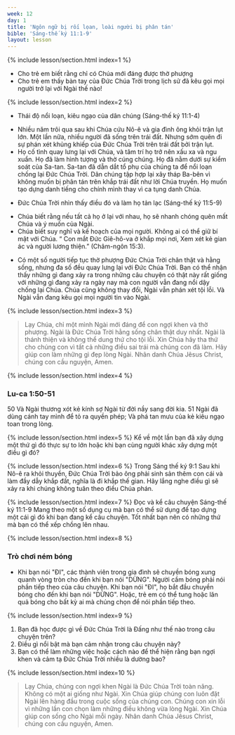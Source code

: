 ```yaml
---
week: 12
day: 1
title: 'Ngôn ngữ bị rối lọan, loài người bị phân tán'
bible: 'Sáng-thế ký 11:1-9'
layout: lesson
---
```



{% include lesson/section.html index=1 %}
- Cho trẻ em biết rằng chỉ có Chúa mới đáng được thờ phượng
- Cho trẻ em thấy bàn tay của Đức Chúa Trời trong lịch sử đã kêu gọi mọi người trở lại với Ngài thế nào!


{% include lesson/section.html index=2 %}
* Thái độ nổi loạn, kiêu ngạo của dân chúng (Sáng-thế ký 11:1-4)
- Nhiều năm trôi qua sau khi Chúa cứu Nô-ê và gia đình ông khỏi trận lụt lớn. Một lần nữa, nhiều người đã sống trên trái đất. Nhưng sớm quên đi sự phán xét khủng khiếp của Đức Chúa Trời trên trái đất bởi trận lụt.
- Họ cố tình quay lưng lại với Chúa, và tâm trí họ trở nên xấu xa và ngu xuẩn. Họ đã làm hình tượng và thờ cúng chúng. Họ đã nằm dưới sự kiểm soát của Sa-tan. Sa-tan đã dẫn dắt tổ phụ của chúng ta để nổi loạn chống lại Đức Chúa Trời. Dân chúng tập hợp lại xây tháp Ba-bên vì không muốn bị phân tán trên khắp trái đất như lời Chúa truyền. Họ muốn tạo dựng danh tiếng cho chính mình thay vì ca tụng danh Chúa.
* Đức Chúa Trời nhìn thấy điều đó và làm họ tản lạc (Sáng-thế ký 11:5-9)
- Chúa biết rằng nếu tất cả họ ở lại với nhau, họ sẽ nhanh chóng quên mất Chúa và ý muốn của Ngài.
- Chúa biết suy nghĩ và kế hoạch của mọi người. Không ai có thể giữ bí mật với Chúa. “ Con mắt Đức Giê-hô-va ở khắp mọi nơi, Xem xét kẻ gian ác và người lương thiện.” (Châm-ngôn 15:3).
* Có một số người tiếp tục thờ phượng Đức Chúa Trời chân thật và hằng sống, nhưng đa số đều quay lưng lại với Đức Chúa Trời. Bạn có thể nhận thấy những gì đang xảy ra trong những câu chuyện có thật này rất giống với những gì đang xảy ra ngày nay mà con người vẫn đang nổi dậy chống lại Chúa. Chúa cũng không thay đổi, Ngài vẫn phán xét tội lỗi. Và Ngài vẫn đang kêu gọi mọi người tin vào Ngài.


{% include lesson/section.html index=3 %}
> Lạy Chúa, chỉ một mình Ngài mới đáng để con ngợi khen và thờ phượng. Ngài là Đức Chúa Trời hằng sống chân thật duy nhất. Ngài là thánh thiện và không thể dung thứ cho tội lỗi. Xin Chúa hãy tha thứ cho chúng con vì tất cả những điều sai trái mà chúng con đã làm. Hãy giúp con làm những gì đẹp lòng Ngài. Nhân danh Chúa Jêsus Christ, chúng con cầu nguyện, Amen.


{% include lesson/section.html index=4 %}
### Lu-ca 1:50-51
 50 Và Ngài thương xót kẻ kính sợ Ngài từ đời nầy sang đời kia.
 51 Ngài đã dùng cánh tay mình để tỏ ra quyền phép; Và phá tan mưu của kẻ kiêu ngạo toan trong lòng.


{% include lesson/section.html index=5 %}
Kể về một lần bạn đã xây dựng một thứ gì đó thực sự to lớn hoặc khi bạn cùng người khác xây dựng một điều gì đó?


{% include lesson/section.html index=6 %}
Trong Sáng thế ký 9:1
Sau khi Nô-ê ra khỏi thuyền, Đức Chúa Trời bảo ông phải sinh sản thêm con cái và làm đầy dẫy khắp đất, nghĩa là đi khắp thế gian. Hãy lắng nghe điều gì sẽ xảy ra khi chúng không tuân theo điều Chúa phán.



{% include lesson/section.html index=7 %}
Đọc và kể câu chuyện Sáng-thế ký 11:1-9
Mang theo một số dụng cụ mà bạn có thể sử dụng để tạo dựng một cái gì đó khi bạn đang kể câu chuyện. Tốt nhất bạn nên có những thứ mà bạn có thể xếp chồng lên nhau.



{% include lesson/section.html index=8 %}
### Trò chơi ném bóng
- Khi bạn nói "ĐI", các thành viên trong gia đình sẽ chuyền bóng xung quanh vòng tròn cho đến khi bạn nói "DỪNG". Người cầm bóng phải nói phần tiếp theo của câu chuyện. Khi bạn nói "ĐI", họ bắt đầu chuyền bóng cho đến khi bạn nói "DỪNG". Hoặc, trẻ em có thể tung hoặc lăn quả bóng cho bất kỳ ai mà chúng chọn để nói phần tiếp theo.


{% include lesson/section.html index=9 %}
1. Bạn đã học được gì về Đức Chúa Trời là Đấng như thế nào trong câu chuyện trên?
2. Điều gì nổi bật mà bạn cảm nhận trong câu chuyện này?
3. Bạn có thể làm những việc hoặc cách nào để thể hiện rằng bạn ngợi khen và cảm tạ Đức Chúa Trời nhiều là dường bao?


{% include lesson/section.html index=10 %}
> Lạy Chúa, chúng con ngợi khen Ngài là Đức Chúa Trời toàn năng. Không có một ai giống như Ngài. Xin Chúa giúp chúng con luôn đặt Ngài lên hàng đầu trong cuộc sống của chúng con. Chúng con xin lỗi vì những lần con chọn làm những điều không vừa lòng Ngài. Xin Chúa giúp con sống cho Ngài mỗi ngày. Nhân danh Chúa Jêsus Christ, chúng con cầu nguyện, Amen.
